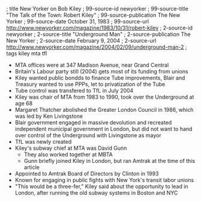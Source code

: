 ; title New Yorker on Bob Kiley
; 99-source-id newyorker
; 99-source-title "The Talk of the Town: Robert Kiley"
; 99-source-publication The New Yorker
; 99-source-date October 31, 1983
; 99-source-url http://www.newyorker.com/magazine/1983/10/31/robert-kiley
; 2-source-id newyorker
; 2-source-title "Underground Man"
; 2-source-publication The New Yorker
; 2-source-date February 9, 2004
; 2-source-url http://www.newyorker.com/magazine/2004/02/09/underground-man-2
; tags kiley mta tfl

- MTA offices were at 347 Madison Avenue, near Grand Central
- Britain's Labour party still (2004) gets most of its funding from unions
- Kiley wanted public bondds to finance Tube improvements, Blair and Treasury wanted to use PPPs, let to privatization of the Tube
- Tube control was transfered to TfL in July 2004
- Kiley was chair of MTA from 1983 to 1990, took over the Underground at age 68
- Margaret Thatcher abolished the Greater London Council in 1986, which was led by Ken Livingstone
- Blair government engaged in massive devolution and recreated independent municipal government in London, but did not want to hand over control of the Underground with Livingstone as mayor
- TfL was newly created
- Kiley's subway chief at MTA was David Gunn
  - They also worked together at MBTA
  - Gunn briefly joined Kiley in London, but ran Amtrak at the time of this article
- Appointed to Amtrak Board of Directors by Clinton in 1993
- Known for engaging in public fights with New York's transit labor unions
- "This would be a three-fer," Kiley said about the opportunity to lead in London, after running the old subway systems in Boston and NYC
